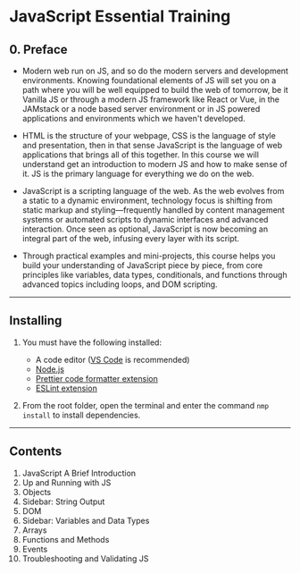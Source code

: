 # JavaScript Essential Training

## 0. Preface

- Modern web run on JS, and so do the modern servers and development environments. Knowing foundational elements of JS will set you on a path where you will be well equipped to build the web of tomorrow, be it Vanilla JS or through a modern JS framework like React or Vue, in the JAMstack or a node based server environment or in JS powered applications and environments which we haven't developed.

- HTML is the structure of your webpage, CSS is the language of style and presentation, then in that sense JavaScript is the language of web applications that brings all of this together. In this course we will understand get an introduction to modern JS and how to make sense of it. JS is the primary language for everything we do on the web.

- JavaScript is a scripting language of the web. As the web evolves from a static to a dynamic environment, technology focus is shifting from static markup and styling—frequently handled by content management systems or automated scripts to dynamic interfaces and advanced interaction. Once seen as optional, JavaScript is now becoming an integral part of the web, infusing every layer with its script.

- Through practical examples and mini-projects, this course helps you build your understanding of JavaScript piece by piece, from core principles like variables, data types, conditionals, and functions through advanced topics including loops, and DOM scripting.

---

## Installing

1. You must have the following installed:

   - A code editor ([VS Code](https://code.visualstudio.com/) is recommended)
   - [Node.js](https://nodejs.org/en/)
   - [Prettier code formatter extension](https://marketplace.visualstudio.com/items?itemName=esbenp.prettier-vscode)
   - [ESLint extension](https://marketplace.visualstudio.com/items?itemName=dbaeumer.vscode-eslint)

2. From the root folder, open the terminal and enter the command `nmp install` to install dependencies.

---
## Contents

1. JavaScript A Brief Introduction
2. Up and Running with JS
3. Objects
4. Sidebar: String Output
5. DOM
6. Sidebar: Variables and Data Types
7. Arrays
8. Functions and Methods
9. Events
10. Troubleshooting and Validating JS